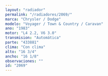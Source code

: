 ```yaml
---
layout: "radiador"
permalink: "/radiadores/2069/"
marca: "Chrysler / Dodge"
modelo: "Voyager / Town & Country / Caravan"
ano: "1983"
motor: "L4 2.2, V6 3.0"
transmision: "Automática"
parte: "433881"
clima: "Con clima"
alto: "16 3/4"
ancho: "16 1/8"
observaciones: ""
id: "2069"
---
```


